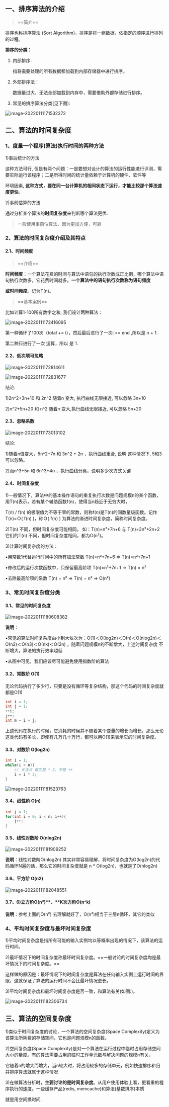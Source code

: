 ## 一、排序算法的介绍

> ==简介==

排序也称排序算法 (Sort Algorithm)，排序是将一组数据，依指定的顺序进行排列的过程。

**排序的分类：**

1) 内部排序:

   指将需要处理的所有数据都加载到内部存储器中进行排序。

2) 外部排序法：

   数据量过大，无法全部加载到内存中，需要借助外部存储进行排序。

3) 常见的排序算法分类(见下图):

 ![image-20220111171532272](https://fafa-blog-img.oss-cn-beijing.aliyuncs.com/images/img/20220111171539.png)

## 二、算法的时间复杂度

### 1、**度量一个程序**(**算法**)**执行时间的两种方法**

1)事后统计的方法

这种方法可行, 但是有两个问题：一是要想对设计的算法的运行性能进行评测，需要实际运行该程序；二是所得时间的统计量依赖于计算机的硬件、软件等

环境因素, **这种方式，要在同一台计算机的相同状态下运行，才能比较那个算法速度更快**。

2)事前估算的方法

通过分析某个算法的**时间复杂度**来判断哪个算法更优.

> 一般使用事前估算法，因为更加方便，可靠

### 2、算法的时间复杂度介绍及其特点

#### 2.1、时间频度

> ==介绍==

**时间频度**：一个算法花费的时间与算法中语句的执行次数成正比例，哪个算法中语句执行次数多，它花费时间就多。**一个算法中的语句执行次数称为语句频度**

**或时间频度**。记为T(n)。

> ==基本案例==

比如计算1-100所有数字之和, 我们设计两种算法：

 ![image-20220111172416095](https://fafa-blog-img.oss-cn-beijing.aliyuncs.com/images/img/20220111172416.png)

第一种循环了100次（total += i），然后最后进行了一次i <= end ,所以是 n + 1.

第二种只进行了一次 运算，所以 是 1.

#### 2.2、低次项可忽略

 ![image-20220111172814611](https://fafa-blog-img.oss-cn-beijing.aliyuncs.com/images/img/20220111172814.png)

 ![image-20220111172831677](https://fafa-blog-img.oss-cn-beijing.aliyuncs.com/images/img/20220111172831.png) 

结论: 

1)2n^2+3n+10 和 2n^2 随着n 变大, 执行曲线无限接近, 可以忽略 3n+10

2)n^2+5n+20 和 n^2 随着n 变大,执行曲线无限接近, 可以忽略 5n+20

#### 2.3、忽略系数

 ![image-20220111173013102](https://fafa-blog-img.oss-cn-beijing.aliyuncs.com/images/img/20220111173013.png)

结论: 

1)随着n值变大，5n^2+7n 和 3n^2 + 2n ，执行曲线重合, 说明 这种情况下, 5和3可以忽略。

2)而n^3+5n 和 6n^3+4n ，执行曲线分离，说明多少次方式关键

#### 2.4、时间复杂度

1)一般情况下，算法中的基本操作语句的重复执行次数是问题规模n的某个函数，用T(n)表示，若有某个辅助函数f(n)，使得当n趋近于无穷大时，

T(n) / f(n) 的极限值为不等于零的常数，则称f(n)是T(n)的同数量级函数。记作 T(n)=Ｏ( f(n) )，称Ｏ( f(n) ) 为算法的渐进时间复杂度，简称时间复杂度。

2)T(n) 不同，但时间复杂度可能相同。 如：T(n)=n²+7n+6 与 T(n)=3n²+2n+2 它们的T(n) 不同，但时间复杂度相同，都为O(n²)。

3)计算时间复杂度的方法：

•用常数1代替运行时间中的所有加法常数 T(n)=n²+7n+6 => T(n)=n²+7n+1

•修改后的运行次数函数中，只保留最高阶项 T(n)=n²+7n+1 => T(n) = n²

•去除最高阶项的系数 T(n) = n² => T(n) = n² => O(n²)

### 3、常见时间复杂度分类

#### 3.1、常见的时间复杂度

 ![image-20220111180608382](https://fafa-blog-img.oss-cn-beijing.aliyuncs.com/images/img/20220111180608.png)

**说明**：

•常见的算法时间复杂度由小到大依次为：Ο(1)＜Ο(log2n)＜Ο(n)＜Ο(nlog2n)＜Ο(n2)＜Ο(n3)＜Ο(nk)＜Ο(2n) ，随着问题规模n的不断增大，上述时间复杂度		不断增大，算法的执行效率越低

•从图中可见，我们应该尽可能避免使用指数阶的算法

#### 3.2、常数阶 O(1)

无论代码执行了多少行，只要是没有循环等复杂结构，那这个代码的时间复杂度就都是O(1)

```java
int i = 1;
int j = 1;
++i;
j++;
int m = i + j;
```

上述代码在执行的时候，它消耗的时候并不随着某个变量的增长而增长，那么无论这类代码有多长，即使有几万几十万行，都可以用O(1)来表示它的时间复杂度。

#### 3.3、对数阶 O(log2n)

```java
int i = 1;
while(i < n){
    // 关注点 每次是 * 2，不是 ++
    i = i * 2;
}
```

 ![image-20220111181523763](https://fafa-blog-img.oss-cn-beijing.aliyuncs.com/images/img/20220111181523.png)

#### 3.4、线性阶 O(n)

```java
int j = 1;
for(int i = 0; i < n; i++){
    j++;
}
```

#### 3.5、线性对数阶 O(nlog2n)

 ![image-20220111181909252](https://fafa-blog-img.oss-cn-beijing.aliyuncs.com/images/img/20220111181909.png)

**说明**：线性对数阶O(nlog2n) 其实非常容易理解，将时间复杂度为O(log2n)的代码循环N遍的话，那么它的时间复杂度就是 n * O(log2n)，也就是了O(nlog2n)

#### 3.6、平方阶 O(n2)

 ![image-20220111182048551](https://fafa-blog-img.oss-cn-beijing.aliyuncs.com/images/img/20220111182048.png)

#### 3.7、6)**立方阶**O(n³)**、**K次方阶O(n^k)

**说明**：参考上面的O(n²) 去理解就好了，O(n³)相当于三层n循环，其它的类似

### 4、平均时间复杂度与最坏时间复杂度

1)平均时间复杂度是指所有可能的输入实例均以等概率出现的情况下，该算法的运行时间。

2)最坏情况下的时间复杂度称最坏时间复杂度。==一般讨论的时间复杂度均是最坏情况下的时间复杂度。== 

这样做的原因是：最坏情况下的时间复杂度是算法在任何输入实例上运行时间的界限，这就保证了算法的运行时间不会比最坏情况更长。

3)平均时间复杂度和最坏时间复杂度是否一致，和算法有关(如图:)。

 ![image-20220111182306734](https://fafa-blog-img.oss-cn-beijing.aliyuncs.com/images/img/20220111182306.png)

## 三、算法的空间复杂度

1)类似于时间复杂度的讨论，一个算法的空间复杂度(Space Complexity)定义为该算法所耗费的存储空间，它也是问题规模n的函数。

2)空间复杂度(Space Complexity)是对一个算法在运行过程中临时占用存储空间大小的量度。有的算法需要占用的临时工作单元数与解决问题的规模n有关，

它随着n的增大而增大，当n较大时，将占用较多的存储单元，例如快速排序和归并排序算法就属于这种情况

3)在做算法分析时，**主要讨论的是时间复杂度**。从用户使用体验上看，更看重的程序执行的速度。一些缓存产品(redis, memcache)和算法(基数排序)本质

就是用空间换时间.
